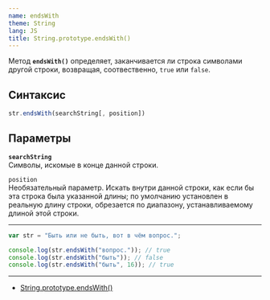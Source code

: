 ```yaml
---
name: endsWith
theme: String
lang: JS
title: String.prototype.endsWith()
---
```


Метод **`endsWith()`** определяет, заканчивается ли строка символами другой строки, возвращая, соотвественно, `true` или `false`.

## Синтаксис

```js
str.endsWith(searchString[, position])
```

## Параметры

**`searchString`**<br />
Символы, искомые в конце данной строки.

`position`<br />
Необязательный параметр. Искать внутри данной строки, как если бы эта строка была указанной длины; по умолчанию установлен в реальную длину строки, обрезается по диапазону, устанавливаемому длиной этой строки.

---

```js
var str = "Быть или не быть, вот в чём вопрос.";

console.log(str.endsWith("вопрос.")); // true
console.log(str.endsWith("быть")); // false
console.log(str.endsWith("быть", 16)); // true
```

---

- [String.prototype.endsWith()](https://developer.mozilla.org/ru/docs/Web/JavaScript/Reference/Global_Objects/String/endsWith)
